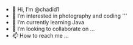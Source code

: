 - 👋 Hi, I’m @chadid1
- 👀 I’m interested in photography and coding '''
- 🌱 I’m currently learning Java
- 💞️ I’m looking to collaborate on ...
- 📫 How to reach me ...

<!---
chadid1/chadid1 is a ✨ special ✨ repository because its `README.md` (this file) appears on your GitHub profile.
You can click the Preview link to take a look at your changes.
--->
